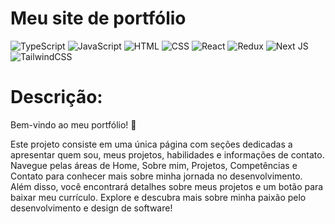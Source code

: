 # Meu site de portfólio

![TypeScript](https://img.shields.io/badge/typescript-%23007ACC.svg?style=for-the-badge&logo=typescript&logoColor=white) ![JavaScript](https://img.shields.io/badge/JavaScript-F7DF1E?style=for-the-badge&logo=javascript&logoColor=black) ![HTML](https://img.shields.io/badge/HTML-239120?style=for-the-badge&logo=html5&logoColor=white) ![CSS](https://img.shields.io/badge/CSS-239120?&style=for-the-badge&logo=css3&logoColor=white) ![React](https://img.shields.io/badge/react-%2320232a.svg?style=for-the-badge&logo=react&logoColor=%2361DAFB) ![Redux](https://img.shields.io/badge/redux-%23593d88.svg?style=for-the-badge&logo=redux&logoColor=white) ![Next JS](https://img.shields.io/badge/Next-black?style=for-the-badge&logo=next.js&logoColor=white) ![TailwindCSS](https://img.shields.io/badge/tailwindcss-%2338B2AC.svg?style=for-the-badge&logo=tailwind-css&logoColor=white)

# Descrição:

Bem-vindo ao meu portfólio! 🚀

Este projeto consiste em uma única página com seções dedicadas a apresentar quem sou, meus projetos, habilidades e informações de contato. Navegue pelas áreas de Home, Sobre mim, Projetos, Competências e Contato para conhecer mais sobre minha jornada no desenvolvimento. Além disso, você encontrará detalhes sobre meus projetos e um botão para baixar meu currículo. Explore e descubra mais sobre minha paixão pelo desenvolvimento e design de software!
